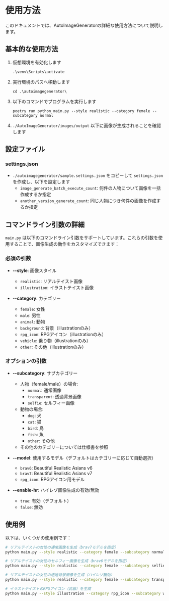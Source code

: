 # 使用方法

このドキュメントでは、AutoImageGeneratorの詳細な使用方法について説明します。

## 基本的な使用方法

1. 仮想環境を有効化します
   ```
   .\venv\Scripts\activate
   ```

2. 実行環境のパスへ移動します
   ```
   cd .\autoimagegenerator\
   ```

3. 以下のコマンドでプログラムを実行します
   ```
   poetry run python main.py --style realistic --category female --subcategory normal
   ```

4. `./AutoImageGenerator/images/output` 以下に画像が生成されることを確認します

## 設定ファイル

### settings.json

- `./autoimagegenerator/sample.settings.json` をコピーして `settings.json` を作成し、以下を設定します
  - `image_generate_batch_execute_count`: 何件の人物について画像を一括作成するか指定
  - `another_version_generate_count`: 同じ人物につき何件の画像を作成するか指定

## コマンドライン引数の詳細

`main.py` は以下のコマンドライン引数をサポートしています。これらの引数を使用することで、画像生成の動作をカスタマイズできます：

### 必須の引数

- **--style**: 画像スタイル
  - `realistic`: リアルテイスト画像
  - `illustration`: イラストテイスト画像

- **--category**: カテゴリー
  - `female`: 女性
  - `male`: 男性
  - `animal`: 動物
  - `background`: 背景（illustrationのみ）
  - `rpg_icon`: RPGアイコン（illustrationのみ）
  - `vehicle`: 乗り物（illustrationのみ）
  - `other`: その他（illustrationのみ）

### オプションの引数

- **--subcategory**: サブカテゴリー
  - 人物（female/male）の場合:
    - `normal`: 通常画像
    - `transparent`: 透過背景画像
    - `selfie`: セルフィー画像
  - 動物の場合:
    - `dog`: 犬
    - `cat`: 猫
    - `bird`: 鳥
    - `fish`: 魚
    - `other`: その他
  - その他のカテゴリーについては仕様書を参照

- **--model**: 使用するモデル（デフォルトはカテゴリーに応じて自動選択）
  - `brav6`: Beautiful Realistic Asians v6
  - `brav7`: Beautiful Realistic Asians v7
  - `rpg_icon`: RPGアイコン用モデル

- **--enable-hr**: ハイレゾ画像生成の有効/無効
  - `true`: 有効（デフォルト）
  - `false`: 無効

## 使用例

以下は、いくつかの使用例です：

```bash
# リアルテイストの女性の通常画像を生成（brav7モデルを指定）
python main.py --style realistic --category female --subcategory normal --model brav7

# リアルテイストの女性のセルフィー画像を生成（brav6モデルを指定）
python main.py --style realistic --category female --subcategory selfie --model brav6

# リアルテイストの女性の透過背景画像を生成（ハイレゾ無効）
python main.py --style realistic --category female --subcategory transparent --enable-hr false

# イラストテイストのRPGアイコン（武器）を生成
python main.py --style illustration --category rpg_icon --subcategory weapon
```